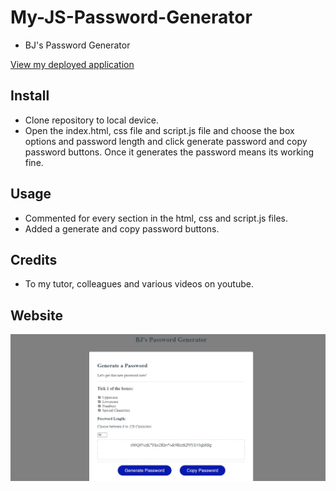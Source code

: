 # My-JS-Password-Generator
* BJ's Password Generator

<a href = "https://byourey.github.io/My-JS-Password-Generator/.">View my deployed application</a>

## Install
* Clone repository to local device.
* Open the index.html, css file and script.js file and choose the box options and password length and click generate password and copy password buttons. Once it generates the password means its working fine.

## Usage
* Commented for every section in the html, css and script.js files.
* Added a generate and copy password buttons.

## Credits
* To my tutor, colleagues and various videos on youtube.

## Website
![Image of the website](https://github.com/byourey/My-JS-Password-Generator/blob/main/Images/Password%20Generator.jpg)